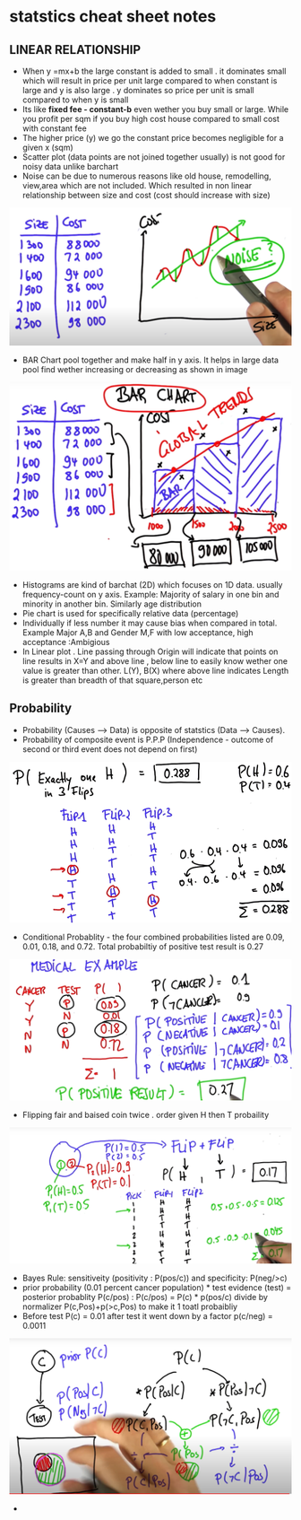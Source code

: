 # statstics cheat sheet notes

## LINEAR RELATIONSHIP
- When y =mx+b the large constant is added to small . it dominates small which will result in price per unit large compared to when constant is large and y is also large . y dominates so price per unit is small compared to when y is small
- Its like **fixed fee - constant-b** even wether you buy small or large. While you profit per sqm if you buy high cost house compared to small cost with constant fee
- The higher price (y) we go the constant price becomes negligible for a given x (sqm)
- Scatter plot (data points are not joined together usually) is not good for noisy data unlike barchart
- Noise can be due to numerous reasons like old house, remodelling, view,area which are not included. Which resulted in non linear relationship between size and cost (cost should increase with size)
<img src = static/noise.PNG>

- BAR Chart pool together and make half in y axis. It helps in large data pool find wether increasing or decreasing as shown in image
<img src = static/bar.PNG>

- Histograms are kind of barchat (2D) which focuses on 1D data. usually frequency-count on y axis. Example: Majority of salary in one bin and minority in another bin. Similarly age distribution
- Pie chart is used for specifically relative data (percentage)
- Individually if less number it may cause bias when compared in total. Example Major A,B and Gender M,F with low acceptance, high acceptance :Ambigious
- In Linear plot . Line passing through Origin will indicate that points on line results in X=Y and above line , below line to easily know wether one value is greater than other. L(Y), B(X) where above line indicates Length is greater than breadth of that square,person etc

## Probability
- Probability (Causes --> Data) is opposite of statstics (Data --> Causes).
- Probability of composite event is P.P.P (Independence - outcome of second or third event does not depend on first)
 <img src = static/truth-table.PNG>

- Conditional Probablity - the four combined probabilities listed are 0.09, 0.01, 0.18, and 0.72. Total probabiltiy of positive test result is 0.27
<img src = static/conditional-probability.PNG>

- Flipping fair and baised coin twice . order given H then T probaility
<img src = static/flip-twice-coin.PNG>

- Bayes Rule: sensitiveity (positivity : P(pos/c)) and specificity: P(neg/>c)
- prior probability (0.01 percent cancer population) * test evidence (test) = posterior probablity P(c/pos) : P(c/pos) = P(c) * p(pos/c) divide by normalizer P(c,Pos)+p(>c,Pos) to make it 1 toatl probaibliy 
- Before test P(c) = 0.01 after test it went down by a factor p(c/neg) = 0.0011
<img src = static/bayes-rule.PNG>

- 